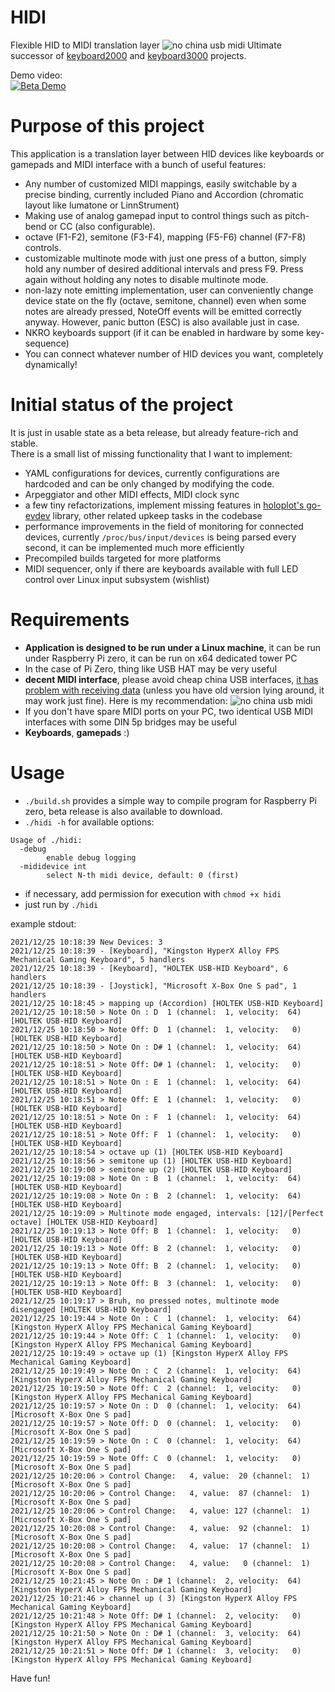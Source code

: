 # HIDI
Flexible HID to MIDI translation layer
![no china usb midi](./docs/hidi-logo.png)
Ultimate successor of [keyboard2000](https://github.com/gethiox/keyboard2000)
and [keyboard3000](https://github.com/gethiox/keyboard3000) projects.

Demo video:  
[![Beta Demo](https://img.youtube.com/vi/luA-u8MfgAs/default.jpg)](https://www.youtube.com/watch?v=luA-u8MfgAs)

# Purpose of this project
This application is a translation layer between HID devices like keyboards or gamepads and MIDI interface 
with a bunch of useful features:

- Any number of customized MIDI mappings, easily switchable by a precise binding, currently included Piano
  and Accordion (chromatic layout like lumatone or LinnStrument)
- Making use of analog gamepad input to control things such as pitch-bend or CC (also configurable).
- octave (F1-F2), semitone (F3-F4), mapping (F5-F6) channel (F7-F8) controls.
- customizable multinote mode with just one press of a button, simply hold any number of desired additional intervals
  and press F9. Press again without holding any notes to disable multinote mode.
- non-lazy note emitting implementation, user can conveniently change device state on the fly (octave, semitone, channel)
  even when some notes are already pressed, NoteOff events will be emitted correctly anyway. However, panic button (ESC)
  is also available just in case.
- NKRO keyboards support (if it can be enabled in hardware by some key-sequence)
- You can connect whatever number of HID devices you want, completely dynamically!

# Initial status of the project
It is just in usable state as a beta release, but already feature-rich and stable.  
There is a small list of missing functionality that I want to implement:
- YAML configurations for devices, currently configurations are hardcoded and can be only changed by modifying the code.
- Arpeggiator and other MIDI effects, MIDI clock sync
- a few tiny refactorizations, implement missing features in [holoplot's go-evdev](https://github.com/holoplot/go-evdev) library,
  other related upkeep tasks in the codebase
- performance improvements in the field of monitoring for connected devices, currently `/proc/bus/input/devices` is being
  parsed every second, it can be implemented much more efficiently
- Precompiled builds targeted for more platforms
- MIDI sequencer, only if there are keyboards available with full LED control over Linux input subsystem (wishlist)  

# Requirements
- **Application is designed to be run under a Linux machine**, it can be run under Raspberry Pi zero,
  it can be run on x64 dedicated tower PC
- In the case of Pi Zero, thing like USB HAT may be very useful
- **decent MIDI interface**, please avoid cheap china USB interfaces, [it has problem with receiving data](http://www.arvydas.co.uk/2013/07/cheap-usb-midi-cable-some-self-assembly-may-be-required/)
  (unless you have old version lying around, it may work just fine). Here is my recommendation:
  ![no china usb midi](./docs/no-china-usb-midi.png)
- If you don't have spare MIDI ports on your PC, two identical USB MIDI interfaces with some DIN 5p bridges may be useful
- **Keyboards**, **gamepads** :)

# Usage
- `./build.sh` provides a simple way to compile program for Raspberry Pi zero, beta release is also available to download.
- `./hidi -h` for available options:
```
Usage of ./hidi:
  -debug
        enable debug logging
  -mididevice int
        select N-th midi device, default: 0 (first)
```
- if necessary, add permission for execution with `chmod +x hidi`
- just run by `./hidi`

example stdout:
```
2021/12/25 10:18:39 New Devices: 3
2021/12/25 10:18:39 - [Keyboard], "Kingston HyperX Alloy FPS Mechanical Gaming Keyboard", 5 handlers
2021/12/25 10:18:39 - [Keyboard], "HOLTEK USB-HID Keyboard", 6 handlers
2021/12/25 10:18:39 - [Joystick], "Microsoft X-Box One S pad", 1 handlers
2021/12/25 10:18:45 > mapping up (Accordion) [HOLTEK USB-HID Keyboard]
2021/12/25 10:18:50 > Note On : D  1 (channel:  1, velocity:  64) [HOLTEK USB-HID Keyboard]
2021/12/25 10:18:50 > Note Off: D  1 (channel:  1, velocity:   0) [HOLTEK USB-HID Keyboard]
2021/12/25 10:18:50 > Note On : D# 1 (channel:  1, velocity:  64) [HOLTEK USB-HID Keyboard]
2021/12/25 10:18:51 > Note Off: D# 1 (channel:  1, velocity:   0) [HOLTEK USB-HID Keyboard]
2021/12/25 10:18:51 > Note On : E  1 (channel:  1, velocity:  64) [HOLTEK USB-HID Keyboard]
2021/12/25 10:18:51 > Note Off: E  1 (channel:  1, velocity:   0) [HOLTEK USB-HID Keyboard]
2021/12/25 10:18:51 > Note On : F  1 (channel:  1, velocity:  64) [HOLTEK USB-HID Keyboard]
2021/12/25 10:18:51 > Note Off: F  1 (channel:  1, velocity:   0) [HOLTEK USB-HID Keyboard]
2021/12/25 10:18:54 > octave up (1) [HOLTEK USB-HID Keyboard]
2021/12/25 10:18:56 > semitone up (1) [HOLTEK USB-HID Keyboard]
2021/12/25 10:19:00 > semitone up (2) [HOLTEK USB-HID Keyboard]
2021/12/25 10:19:08 > Note On : B  1 (channel:  1, velocity:  64) [HOLTEK USB-HID Keyboard]
2021/12/25 10:19:08 > Note On : B  2 (channel:  1, velocity:  64) [HOLTEK USB-HID Keyboard]
2021/12/25 10:19:09 > Multinote mode engaged, intervals: [12]/[Perfect octave] [HOLTEK USB-HID Keyboard]
2021/12/25 10:19:13 > Note Off: B  1 (channel:  1, velocity:   0) [HOLTEK USB-HID Keyboard]
2021/12/25 10:19:13 > Note Off: B  2 (channel:  1, velocity:   0) [HOLTEK USB-HID Keyboard]
2021/12/25 10:19:13 > Note Off: B  2 (channel:  1, velocity:   0) [HOLTEK USB-HID Keyboard]
2021/12/25 10:19:13 > Note Off: B  3 (channel:  1, velocity:   0) [HOLTEK USB-HID Keyboard]
2021/12/25 10:19:17 > Bruh, no pressed notes, multinote mode disengaged [HOLTEK USB-HID Keyboard]
2021/12/25 10:19:44 > Note On : C  1 (channel:  1, velocity:  64) [Kingston HyperX Alloy FPS Mechanical Gaming Keyboard]
2021/12/25 10:19:44 > Note Off: C  1 (channel:  1, velocity:   0) [Kingston HyperX Alloy FPS Mechanical Gaming Keyboard]
2021/12/25 10:19:49 > octave up (1) [Kingston HyperX Alloy FPS Mechanical Gaming Keyboard]
2021/12/25 10:19:49 > Note On : C  2 (channel:  1, velocity:  64) [Kingston HyperX Alloy FPS Mechanical Gaming Keyboard]
2021/12/25 10:19:50 > Note Off: C  2 (channel:  1, velocity:   0) [Kingston HyperX Alloy FPS Mechanical Gaming Keyboard]
2021/12/25 10:19:57 > Note On : D  0 (channel:  1, velocity:  64) [Microsoft X-Box One S pad]
2021/12/25 10:19:57 > Note Off: D  0 (channel:  1, velocity:   0) [Microsoft X-Box One S pad]
2021/12/25 10:19:59 > Note On : C  0 (channel:  1, velocity:  64) [Microsoft X-Box One S pad]
2021/12/25 10:19:59 > Note Off: C  0 (channel:  1, velocity:   0) [Microsoft X-Box One S pad]
2021/12/25 10:20:06 > Control Change:   4, value:  20 (channel:  1) [Microsoft X-Box One S pad]
2021/12/25 10:20:06 > Control Change:   4, value:  87 (channel:  1) [Microsoft X-Box One S pad]
2021/12/25 10:20:06 > Control Change:   4, value: 127 (channel:  1) [Microsoft X-Box One S pad]
2021/12/25 10:20:08 > Control Change:   4, value:  92 (channel:  1) [Microsoft X-Box One S pad]
2021/12/25 10:20:08 > Control Change:   4, value:  17 (channel:  1) [Microsoft X-Box One S pad]
2021/12/25 10:20:08 > Control Change:   4, value:   0 (channel:  1) [Microsoft X-Box One S pad]
2021/12/25 10:21:45 > Note On : D# 1 (channel:  2, velocity:  64) [Kingston HyperX Alloy FPS Mechanical Gaming Keyboard]
2021/12/25 10:21:46 > channel up ( 3) [Kingston HyperX Alloy FPS Mechanical Gaming Keyboard]
2021/12/25 10:21:48 > Note Off: D# 1 (channel:  2, velocity:   0) [Kingston HyperX Alloy FPS Mechanical Gaming Keyboard]
2021/12/25 10:21:50 > Note On : D# 1 (channel:  3, velocity:  64) [Kingston HyperX Alloy FPS Mechanical Gaming Keyboard]
2021/12/25 10:21:51 > Note Off: D# 1 (channel:  3, velocity:   0) [Kingston HyperX Alloy FPS Mechanical Gaming Keyboard]
```

Have fun!